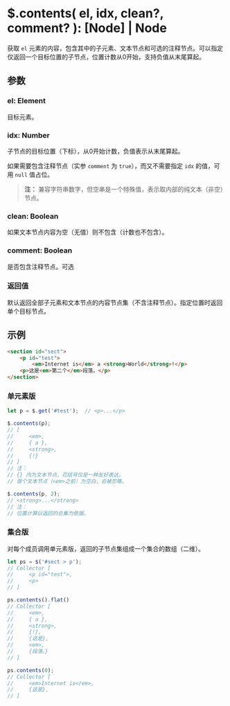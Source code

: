 # $.contents( el, idx, clean?, comment? ): [Node] | Node

获取 `el` 元素的内容，包含其中的子元素、文本节点和可选的注释节点。可以指定仅返回一个目标位置的子节点，位置计数从0开始，支持负值从末尾算起。


## 参数

### el: Element

目标元素。


### idx: Number

子节点的目标位置（下标），从0开始计数，负值表示从末尾算起。

如果需要包含注释节点（实参 `comment` 为 `true`），而又不需要指定 `idx` 的值，可用 `null` 值占位。

> **注：**
> 兼容字符串数字，但空串是一个特殊值，表示取内部的纯文本（非空）节点。


### clean: Boolean

如果文本节点内容为空（无值）则不包含（计数也不包含）。


### comment: Boolean

是否包含注释节点。可选


### 返回值

默认返回全部子元素和文本节点的内容节点集（不含注释节点）。指定位置时返回单个目标节点。


## 示例

```html
<section id="sect">
    <p id="test">
        <em>Internet is</em> a <strong>World</strong>!</p>
    <p>这是<em>第二个</em>段落。</p>
</section>
```


### 单元素版

```js
let p = $.get('#test');  // <p>...</p>

$.contents(p);
// [
//     <em>,
//     { a },
//     <strong>,
//     {!}
// ]
// 注：
// {} 内为文本节点，花括号仅是一种友好表达。
// 首个文本节点（<em>之前）为空白，会被忽略。

$.contents(p, 2);
// <strong>...</strong>
// 注：
// 位置计算以返回的总集为依据。
```


### 集合版

对每个成员调用单元素版，返回的子节点集组成一个集合的数组（二维）。

```js
let ps = $('#sect > p');
// Collector [
//     <p id="test">,
//     <p>
// ]

ps.contents().flat()
// Collector [
//     <em>,
//     { a },
//     <strong>,
//     {!},
//     {这是},
//     <em>,
//     {段落。}
// ]

ps.contents(0);
// Collector [
//     <em>Internet is</em>,
//     {这是},
// ]
```
